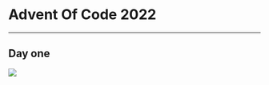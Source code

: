 # Advent Of Code 2022

---

## Day one

![](https://img.shields.io/badge/Python-3776AB?style=for-the-badge&logo=python&logoColor=white)